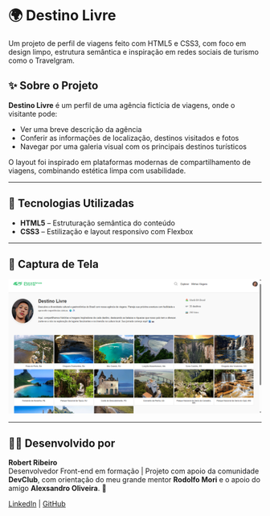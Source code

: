# 🌍 Destino Livre

Um projeto de perfil de viagens feito com HTML5 e CSS3, com foco em design limpo, estrutura semântica e inspiração em redes sociais de turismo como o Travelgram.

## ✨ Sobre o Projeto

**Destino Livre** é um perfil de uma agência fictícia de viagens, onde o visitante pode:

- Ver uma breve descrição da agência
- Conferir as informações de localização, destinos visitados e fotos
- Navegar por uma galeria visual com os principais destinos turísticos

O layout foi inspirado em plataformas modernas de compartilhamento de viagens, combinando estética limpa com usabilidade.

---

## 🧪 Tecnologias Utilizadas

- **HTML5** – Estruturação semântica do conteúdo
- **CSS3** – Estilização e layout responsivo com Flexbox

---

## 📸 Captura de Tela
![Preview do Projeto](https://github.com/Robertlk33/Projeto-de-Viagem/blob/master/img/Readme-viagem.png?raw=true)

---
## 👨‍💻 Desenvolvido por

**Robert Ribeiro**  
Desenvolvedor Front-end em formação | Projeto com apoio da comunidade **DevClub**, com orientação do meu grande mentor **Rodolfo Mori** e o apoio do amigo **Alexsandro Oliveira**. 🚀

[LinkedIn](https://www.linkedin.com/in/robert-ribeiro-0b7a1b2b5) | [GitHub]( https://www.github.com/Robertlk33/Projeto-de-Viagem.git)

